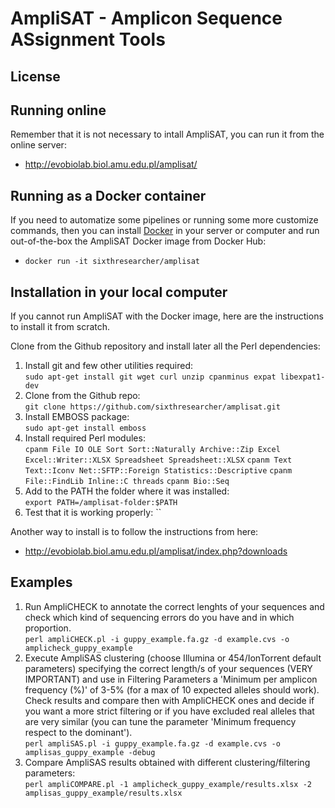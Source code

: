 
# AmpliSAT - Amplicon Sequence ASsignment Tools

## License

## Running online

Remember that it is not necessary to intall AmpliSAT, you can run it from the online server:
- http://evobiolab.biol.amu.edu.pl/amplisat/

## Running as a Docker container

If you need to automatize some pipelines or running some more customize commands,
then you can install [Docker](https://docs.docker.com/install/) in your server or computer
and run out-of-the-box the AmpliSAT Docker image from Docker Hub:
- `docker run -it sixthresearcher/amplisat`

## Installation in your local computer
If you cannot run AmpliSAT with the Docker image, here are the instructions to install it from scratch.

Clone from the Github repository and install later all the Perl dependencies:
1. Install git and few other utilities required:<br>
 `sudo apt-get install git wget curl unzip cpanminus expat libexpat1-dev`
2. Clone from the Github repo:<br>
 `git clone https://github.com/sixthresearcher/amplisat.git`
3. Install EMBOSS package:<br>
 `sudo apt-get install emboss`
4. Install required Perl modules:<br>
 `cpanm File IO OLE Sort Sort::Naturally Archive::Zip Excel Excel::Writer::XLSX Spreadsheet Spreadsheet::XLSX`
 `cpanm Text Text::Iconv Net::SFTP::Foreign Statistics::Descriptive`
 `cpanm File::FindLib Inline::C threads`
 `cpanm Bio::Seq`
5. Add to the PATH the folder where it was installed:<br>
 `export PATH=/amplisat-folder:$PATH`
6. Test that it is working properly:
 ``

Another way to install is to follow the instructions from here:
- http://evobiolab.biol.amu.edu.pl/amplisat/index.php?downloads


## Examples

1. Run AmpliCHECK to annotate the correct lenghts of your sequences and check which kind of sequencing errors do you have and in which proportion.<br>
   `perl ampliCHECK.pl -i guppy_example.fa.gz -d example.cvs -o amplicheck_guppy_example`
2. Execute AmpliSAS clustering (choose Illumina or 454/IonTorrent default parameters) specifying the correct length/s of your sequences (VERY IMPORTANT) and use in Filtering Parameters a 'Minimum per amplicon frequency (%)' of 3-5% (for a max of 10 expected alleles should work). Check results and compare then with AmpliCHECK ones and decide if you want a more strict filtering or if you have excluded real alleles that are very similar (you can tune the parameter 'Minimum frequency respect to the dominant').<br>
   `perl ampliSAS.pl -i guppy_example.fa.gz -d example.cvs -o amplisas_guppy_example -debug `
3. Compare AmpliSAS results obtained with different clustering/filtering parameters:<br>
   `perl ampliCOMPARE.pl -1 amplicheck_guppy_example/results.xlsx -2 amplisas_guppy_example/results.xlsx`
